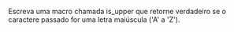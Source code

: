 Escreva uma macro chamada is_upper que retorne verdadeiro se o caractere passado for uma letra maiúscula ('A' a 'Z').
